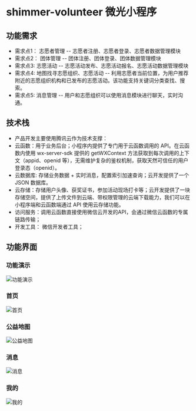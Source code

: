 # shimmer-volunteer 微光小程序

## 功能需求
- 需求点1： 志愿者管理 -- 志愿者注册、志愿者登录、志愿者数据管理模块
- 需求点2：  团体管理 -- 团体注册、团体登录、团体数据管理模块
- 需求点3:    志愿活动 -- 志愿活动发布、志愿活动报名、志愿活动数据管理模块
- 需求点4:    地图找寻志愿组织、志愿活动 -- 利用志愿者当前位置，为用户推荐附近的志愿组织机构和已发布的志愿活动。该功能支持关键词分类查找、搜索。
- 需求点5:    消息管理 -- 用户和志愿组织可以使用消息模块进行聊天，实时沟通。

## 技术栈
- 产品开发主要使用腾讯云作为技术支撑：
- 云函数：用于业务后台；小程序内提供了专门用于云函数调用的 API。在云函数内使用 wx-server-sdk 提供的 getWXContext 方法获取到每次调用的上下文（appid、openid 等），无需维护复杂的鉴权机制，获取天然可信任的用户登录态（openid）。
- 云数据库: 存储业务数据 + 实时消息，配置索引加速查询；云开发提供了一个 JSON 数据库。
- 云存储：存储用户头像、获奖证书，参加活动现场打卡等；云开发提供了一块存储空间，提供了上传文件到云端、带权限管理的云端下载能力，我们可以在小程序端和云函数端通过 API 使用云存储功能。
- 访问服务：调用云函数直接使用微信云开发的API，会通过微信云函数的专属链路传输；
- 开发工具： 微信开发者工具；

## 功能界面

### 功能演示
![功能演示](./assets/images/demo.gif)

### 首页
![首页](./assets/images/home.png)

### 公益地图
![公益地图](./assets/images/map.png)

### 消息
![消息](./assets/images/msg.png)

### 我的
![我的](./assets/images/my.png)